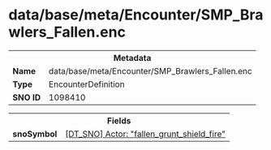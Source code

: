 <h1>data/base/meta/Encounter/SMP_Brawlers_Fallen.enc</h1><table><tr><th colspan="100%">Metadata</th></tr><tr><td><b>Name</b></td><td>data/base/meta/Encounter/SMP_Brawlers_Fallen.enc</td></tr><tr><td><b>Type</b></td><td>EncounterDefinition</td></tr><tr><td><b>SNO ID</b></td><td>1098410</td></tr></table>

<table><tr><th colspan="100%">Fields</th></tr><tr><td><b>snoSymbol</b></td><td><a href="..\Actor\fallen_grunt_shield_fire.acr.md">[DT_SNO] Actor: "fallen_grunt_shield_fire"</a></td></tr></table>

